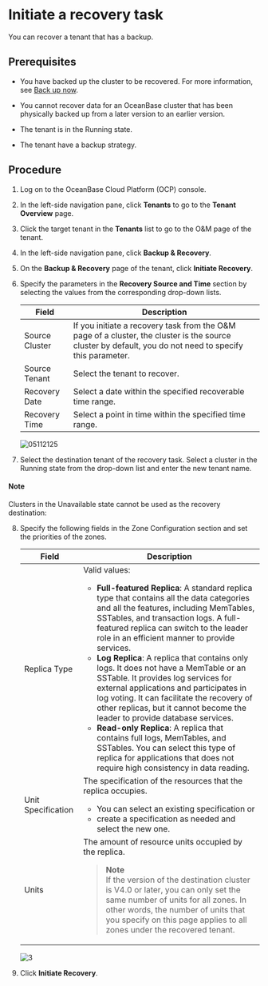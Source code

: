# Initiate a recovery task

You can recover a tenant that has a backup.

## Prerequisites

* You have backed up the cluster to be recovered. For more information, see [Back up now](3.back-up-now.md).

* You cannot recover data for an OceanBase cluster that has been physically backed up from a later version to an earlier version.
* The tenant is in the Running state.
* The tenant have a backup strategy.

## Procedure

1. Log on to the OceanBase Cloud Platform (OCP) console.

2. In the left-side navigation pane, click **Tenants** to go to the **Tenant Overview** page.

3. Click the target tenant in the **Tenants** list to go to the O&M page of the tenant.

4. In the left-side navigation pane, click **Backup & Recovery**.

5. On the **Backup & Recovery** page of the tenant, click **Initiate Recovery**.

6. Specify the parameters in the **Recovery Source and Time** section by selecting the values from the corresponding drop-down lists.

   | Field | Description |
   |-------|-------------------------------|
   | Source Cluster | If you initiate a recovery task from the O&M page of a cluster, the cluster is the source cluster by default, you do not need to specify this parameter.  |
   | Source Tenant | Select the tenant to recover.  |
   | Recovery Date | Select a date within the specified recoverable time range.  |
   | Recovery Time | Select a point in time within the specified time range.  |

   ![05112125](https://obbusiness-private.oss-cn-shanghai.aliyuncs.com/doc/img/ocp/401/%E6%81%A2%E5%A4%8D%E6%BA%90%E5%92%8C%E6%97%B6%E9%97%B4.png)

7. Select the destination tenant of the recovery task. Select a cluster in the Running state from the drop-down list and enter the new tenant name.

  <main id="notice" type='explain'>
    <h4>Note</h4>
    <p>Clusters in the Unavailable state cannot be used as the recovery destination:</p>
  </main>

8. Specify the following fields in the Zone Configuration section and set the priorities of the zones.

   | Field | Description |
   |---------|---|
   | Replica Type | Valid values: <ul><li>**Full-featured Replica**: A standard replica type that contains all the data categories and all the features, including MemTables, SSTables, and transaction logs. A full-featured replica can switch to the leader role in an efficient manner to provide services. </li><li>**Log Replica**: A replica that contains only logs. It does not have a MemTable or an SSTable. It provides log services for external applications and participates in log voting. It can facilitate the recovery of other replicas, but it cannot become the leader to provide database services.    </li><li>**Read-only Replica**: A replica that contains full logs, MemTables, and SSTables. You can select this type of replica for applications that does not require high consistency in data reading.  </li></ul> |
   | Unit Specification | The specification of the resources that the replica occupies.  <ul><li>You can select an existing specification or </li><li> create a specification as needed and select the new one.  </li></ul> |
   | Units | The amount of resource units occupied by the replica. <blockquote>**Note**</br>If the version of the destination cluster is V4.0 or later, you can only set the same number of units for all zones. In other words, the number of units that you specify on this page applies to all zones under the recovered tenant. </blockquote> |

   ![3](https://obbusiness-private.oss-cn-shanghai.aliyuncs.com/doc/img/ocp/401/%E6%96%B0%E5%BB%BA%E6%81%A2%E5%A4%8D%E7%A7%9F%E6%88%B7.png)

9. Click **Initiate Recovery**.
